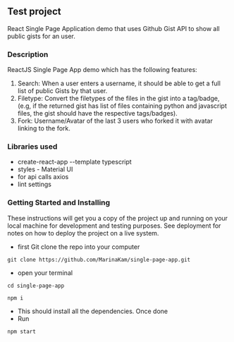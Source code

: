 ## Test project

React Single Page Application demo that uses Github Gist API to show all public gists for an user.

### Description

ReactJS Single Page App demo which has the following features:

1. Search: When a user enters a username, it should be able to get a full list of public Gists by that user.
2. Filetype: Convert the filetypes of the files in the gist into a tag/badge, (e.g, if the returned gist has list of files containing python and javascript files, the gist should have the respective tags/badges).
3. Fork: Username/Avatar of the last 3 users who forked it with avatar linking to the fork.

### Libraries used

* create-react-app --template typescript
* styles - Material UI
* for api calls axios
* lint settings

### Getting Started and Installing

These instructions will get you a copy of the project up and running on your local machine for development and testing purposes. See deployment for notes on how to deploy the project on a live system.

* first Git clone the repo into your computer

`git clone https://github.com/MarinaKam/single-page-app.git`

* open your terminal

`cd single-page-app`

`npm i`

* This should install all the dependencies. Once done 
* Run

`npm start`
